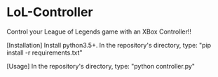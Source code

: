 # LoL-Controller
Control your League of Legends game with an XBox Controller!!

[Installation]
Install python3.5+.
In the repository's directory, type: "pip install -r requirements.txt"

[Usage]
In the repository's directory, type: "python controller.py"
